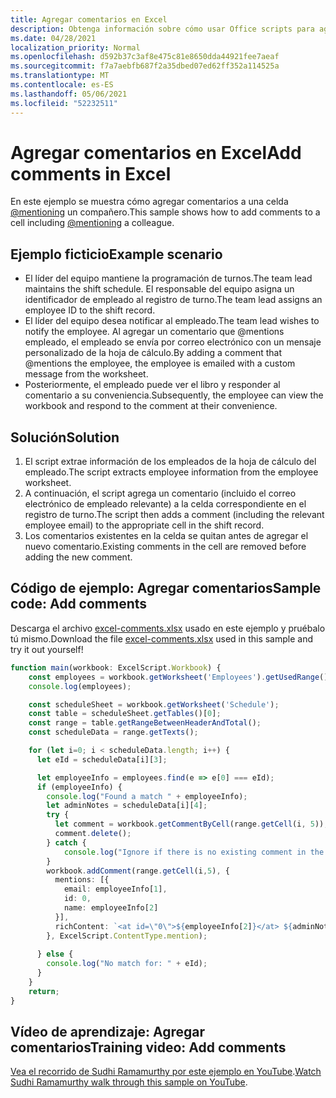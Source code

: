 ```yaml
---
title: Agregar comentarios en Excel
description: Obtenga información sobre cómo usar Office scripts para agregar comentarios en una hoja de cálculo.
ms.date: 04/28/2021
localization_priority: Normal
ms.openlocfilehash: d592b37c3af8e475c81e8650dda44921fee7aeaf
ms.sourcegitcommit: f7a7aebfb687f2a35dbed07ed62ff352a114525a
ms.translationtype: MT
ms.contentlocale: es-ES
ms.lasthandoff: 05/06/2021
ms.locfileid: "52232511"
---
```

# <a name="add-comments-in-excel"></a><span data-ttu-id="c10d6-103">Agregar comentarios en Excel</span><span class="sxs-lookup"><span data-stu-id="c10d6-103">Add comments in Excel</span></span>

<span data-ttu-id="c10d6-104">En este ejemplo se muestra cómo agregar comentarios a una celda [@mentioning](https://support.microsoft.com/office/90701709-5dc1-41c7-aa48-b01d4a46e8c7) un compañero.</span><span class="sxs-lookup"><span data-stu-id="c10d6-104">This sample shows how to add comments to a cell including [@mentioning](https://support.microsoft.com/office/90701709-5dc1-41c7-aa48-b01d4a46e8c7) a colleague.</span></span>

## <a name="example-scenario"></a><span data-ttu-id="c10d6-105">Ejemplo ficticio</span><span class="sxs-lookup"><span data-stu-id="c10d6-105">Example scenario</span></span>

* <span data-ttu-id="c10d6-106">El líder del equipo mantiene la programación de turnos.</span><span class="sxs-lookup"><span data-stu-id="c10d6-106">The team lead maintains the shift schedule.</span></span> <span data-ttu-id="c10d6-107">El responsable del equipo asigna un identificador de empleado al registro de turno.</span><span class="sxs-lookup"><span data-stu-id="c10d6-107">The team lead assigns an employee ID to the shift record.</span></span>
* <span data-ttu-id="c10d6-108">El líder del equipo desea notificar al empleado.</span><span class="sxs-lookup"><span data-stu-id="c10d6-108">The team lead wishes to notify the employee.</span></span> <span data-ttu-id="c10d6-109">Al agregar un comentario que @mentions empleado, el empleado se envía por correo electrónico con un mensaje personalizado de la hoja de cálculo.</span><span class="sxs-lookup"><span data-stu-id="c10d6-109">By adding a comment that @mentions the employee, the employee is emailed with a custom message from the worksheet.</span></span>
* <span data-ttu-id="c10d6-110">Posteriormente, el empleado puede ver el libro y responder al comentario a su conveniencia.</span><span class="sxs-lookup"><span data-stu-id="c10d6-110">Subsequently, the employee can view the workbook and respond to the comment at their convenience.</span></span>

## <a name="solution"></a><span data-ttu-id="c10d6-111">Solución</span><span class="sxs-lookup"><span data-stu-id="c10d6-111">Solution</span></span>

1. <span data-ttu-id="c10d6-112">El script extrae información de los empleados de la hoja de cálculo del empleado.</span><span class="sxs-lookup"><span data-stu-id="c10d6-112">The script extracts employee information from the employee worksheet.</span></span>
1. <span data-ttu-id="c10d6-113">A continuación, el script agrega un comentario (incluido el correo electrónico de empleado relevante) a la celda correspondiente en el registro de turno.</span><span class="sxs-lookup"><span data-stu-id="c10d6-113">The script then adds a comment (including the relevant employee email) to the appropriate cell in the shift record.</span></span>
1. <span data-ttu-id="c10d6-114">Los comentarios existentes en la celda se quitan antes de agregar el nuevo comentario.</span><span class="sxs-lookup"><span data-stu-id="c10d6-114">Existing comments in the cell are removed before adding the new comment.</span></span>

## <a name="sample-code-add-comments"></a><span data-ttu-id="c10d6-115">Código de ejemplo: Agregar comentarios</span><span class="sxs-lookup"><span data-stu-id="c10d6-115">Sample code: Add comments</span></span>

<span data-ttu-id="c10d6-116">Descarga el archivo <a href="excel-comments.xlsx">excel-comments.xlsx</a> usado en este ejemplo y pruébalo tú mismo.</span><span class="sxs-lookup"><span data-stu-id="c10d6-116">Download the file <a href="excel-comments.xlsx">excel-comments.xlsx</a> used in this sample and try it out yourself!</span></span>

```TypeScript
function main(workbook: ExcelScript.Workbook) {
    const employees = workbook.getWorksheet('Employees').getUsedRange().getTexts();
    console.log(employees); 

    const scheduleSheet = workbook.getWorksheet('Schedule');
    const table = scheduleSheet.getTables()[0];
    const range = table.getRangeBetweenHeaderAndTotal();
    const scheduleData = range.getTexts();

    for (let i=0; i < scheduleData.length; i++) {
      let eId = scheduleData[i][3];

      let employeeInfo = employees.find(e => e[0] === eId);
      if (employeeInfo) {
        console.log("Found a match " + employeeInfo);
        let adminNotes = scheduleData[i][4];
        try { 
          let comment = workbook.getCommentByCell(range.getCell(i, 5));
          comment.delete();
        } catch {
            console.log("Ignore if there is no existing comment in the cell");
        }
        workbook.addComment(range.getCell(i,5), {
          mentions: [{
            email: employeeInfo[1],
            id: 0,
            name: employeeInfo[2]
          }],
          richContent: `<at id=\"0\">${employeeInfo[2]}</at> ${adminNotes}`
        }, ExcelScript.ContentType.mention);        
        
      } else {
        console.log("No match for: " + eId);
      }
    }
    return;
}
```

## <a name="training-video-add-comments"></a><span data-ttu-id="c10d6-117">Vídeo de aprendizaje: Agregar comentarios</span><span class="sxs-lookup"><span data-stu-id="c10d6-117">Training video: Add comments</span></span>

<span data-ttu-id="c10d6-118">[Vea el recorrido de Sudhi Ramamurthy por este ejemplo en YouTube](https://youtu.be/CpR78nkaOFw).</span><span class="sxs-lookup"><span data-stu-id="c10d6-118">[Watch Sudhi Ramamurthy walk through this sample on YouTube](https://youtu.be/CpR78nkaOFw).</span></span>
